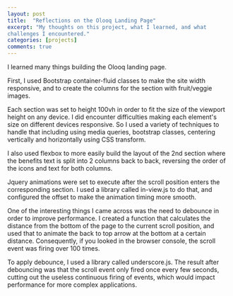 ```yaml
---
layout: post
title:  "Reflections on the Olooq Landing Page"
excerpt: "My thoughts on this project, what I learned, and what 
challenges I encountered."
categories: [projects]
comments: true
---
```


I learned many things building the
Olooq landing page.
 
First, I used Bootstrap container-fluid classes to
make the site width responsive, and to create the
columns for the section with fruit/veggie images.
 
Each section was set to height 100vh in order to
fit the size of the viewport height on any device.
I did encounter difficulties making each element's
size on different devices responsive. So I used a
variety of techniques to handle that including using
media queries, bootstrap classes, centering vertically
and horizontally using CSS transform.
 
I also used flexbox to more easily build the layout
of the 2nd section where the benefits text is split
into 2 columns back to back, reversing the order of
the icons and text for both columns.
 
Jquery animations were set to execute after the scroll
position enters the corresponding section. I used a
library called in-view.js to do that, and configured
the offset to make the animation timing more smooth.
 
One of the interesting things I came across was the
need to debounce in order to improve performance.
I created a function that calculates the distance from
the bottom of the page to the current scroll position,
and used that to animate the back to top arrow at the
bottom at a certain distance. Consequently, if you
looked in the browser console, the scroll event was
firing over 100 times.
 
To apply debounce, I used a library
called underscore.js. The result after debouncing was
that the scroll event only fired once every few
seconds, cutting out the useless continuous firing
of events, which would impact performance for more
complex applications.